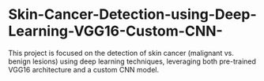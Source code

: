 # Skin-Cancer-Detection-using-Deep-Learning-VGG16-Custom-CNN-
This project is focused on the detection of skin cancer (malignant vs. benign lesions) using deep learning techniques, leveraging both pre-trained VGG16 architecture and a custom CNN model.
